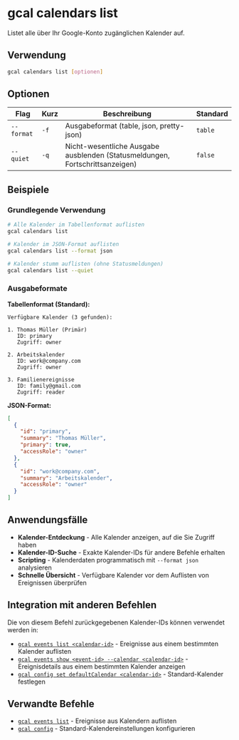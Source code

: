 # gcal calendars list

Listet alle über Ihr Google-Konto zugänglichen Kalender auf.

## Verwendung

```bash
gcal calendars list [optionen]
```

## Optionen

| Flag | Kurz | Beschreibung | Standard |
|------|------|--------------|----------|
| `--format` | `-f` | Ausgabeformat (table, json, pretty-json) | `table` |
| `--quiet` | `-q` | Nicht-wesentliche Ausgabe ausblenden (Statusmeldungen, Fortschrittsanzeigen) | `false` |

## Beispiele

### Grundlegende Verwendung

```bash
# Alle Kalender im Tabellenformat auflisten
gcal calendars list

# Kalender im JSON-Format auflisten
gcal calendars list --format json

# Kalender stumm auflisten (ohne Statusmeldungen)
gcal calendars list --quiet
```

### Ausgabeformate

**Tabellenformat (Standard):**
```
Verfügbare Kalender (3 gefunden):

1. Thomas Müller (Primär)
   ID: primary
   Zugriff: owner

2. Arbeitskalender
   ID: work@company.com
   Zugriff: owner

3. Familienereignisse
   ID: family@gmail.com
   Zugriff: reader
```

**JSON-Format:**
```json
[
  {
    "id": "primary",
    "summary": "Thomas Müller",
    "primary": true,
    "accessRole": "owner"
  },
  {
    "id": "work@company.com",
    "summary": "Arbeitskalender",
    "accessRole": "owner"
  }
]
```

## Anwendungsfälle

- **Kalender-Entdeckung** - Alle Kalender anzeigen, auf die Sie Zugriff haben
- **Kalender-ID-Suche** - Exakte Kalender-IDs für andere Befehle erhalten
- **Scripting** - Kalenderdaten programmatisch mit `--format json` analysieren
- **Schnelle Übersicht** - Verfügbare Kalender vor dem Auflisten von Ereignissen überprüfen

## Integration mit anderen Befehlen

Die von diesem Befehl zurückgegebenen Kalender-IDs können verwendet werden in:

- [`gcal events list <calendar-id>`](events-list.md) - Ereignisse aus einem bestimmten Kalender auflisten
- [`gcal events show <event-id> --calendar <calendar-id>`](events-show.md) - Ereignisdetails aus einem bestimmten Kalender anzeigen
- [`gcal config set defaultCalendar <calendar-id>`](config.md) - Standard-Kalender festlegen

## Verwandte Befehle

- [`gcal events list`](events-list.md) - Ereignisse aus Kalendern auflisten
- [`gcal config`](config.md) - Standard-Kalendereinstellungen konfigurieren